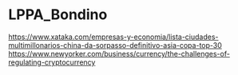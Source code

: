 # LPPA_Bondino
https://www.xataka.com/empresas-y-economia/lista-ciudades-multimillonarios-china-da-sorpasso-definitivo-asia-copa-top-30
https://www.newyorker.com/business/currency/the-challenges-of-regulating-cryptocurrency
